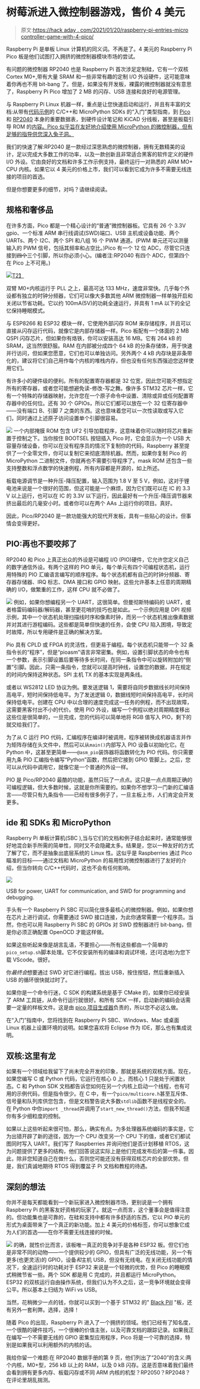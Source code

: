 # 树莓派进入微控制器游戏，售价 4 美元

> 原文:[https://hack aday . com/2021/01/20/raspberry-pi-entries-micro controller-game-with-4-pico/](https://hackaday.com/2021/01/20/raspberry-pi-enters-microcontroller-game-with-4-pico/)

Raspberry Pi 是单板 Linux 计算机的同义词。不再是了。4 美元的 Raspberry Pi Pico 板是他们试图打入拥挤的微控制器模块市场的尝试。

有问题的微控制器 RP2040 也是 Raspberry Pi 首次涉足定制硅，它有一个双核 Cortex M0+,带有大量 SRAM 和一些非常有趣的定制 I/O 外设硬件，这可能意味着你再也不用 bit-bang 了。但是，如果没有开发板，裸露的微控制器就没有意思了，Raspberry Pi Pico 增加了 2 MB 的闪存、USB 连接和良好的电源管理。

与 Raspberry Pi Linux 机器一样，重点是让您快速启动和运行，并且有丰富的文档:从带有[代码示例](https://github.com/raspberrypi/pico-examples)的 C/C++和 MicroPython SDKs 的“入门”类型指南，到 [Pico](https://datasheets.raspberrypi.org/pico/pico_datasheet.pdf) 和 [RP2040](https://datasheets.raspberrypi.org/rp2040/rp2040_datasheet.pdf) 本身的重要数据表，到硬件设计笔记和 KiCAD 分线板，甚至是板载引导 ROM 的[内容。Pico 似乎旨在友好地介绍使用 MicroPython 的微控制器，但有足够的指导供您深入兔子洞。](https://github.com/raspberrypi/pico-bootrom)

我们的快速了解:RP2040 是一款经过深思熟虑的微控制器，拥有无数精美的设计，足以完成大多数工作的功率，以及一款创新且非常适合黑客的软件定义的硬件 I/O 外设。它由良好的文档和许多工作示例支持，最终运行一对熟悉的 ARM MO+ CPU 内核。如果它以 4 美元的价格上市，我们可以看到它成为许多不需要无线连接的项目的首选。

但是你想要更多的细节，对吗？请继续阅读。

## 规格和奢侈品

在许多方面，Pico 都是一个精心设计的“普通”微控制器板。它具有 26 个 3.3V gpio、一个标准 ARM 串行线调试(SWD)端口、USB 主机或设备功能、两个 UARTs、两个 I2C、两个 SPI 和八组 16 个 PWM 通道。(PWM 单元还可以测量输入的 PWM 信号，包括其频率和占空比。)Pico 有一个 12 位 ADC，尽管它只连接到~~四个~~三个引脚，所以你必须小心。(编者注:RP2040 有四个 ADC，但第四个在 Pico 上不可用。)

[![](../Images/0ae5f44a30e7dd63338fe1a80967070c.png)T2】](https://hackaday.com/wp-content/uploads/2021/01/pico_pinout.png)

双臂 M0+内核运行于 PLL 之上，最高可达 133 MHz，速度非常快。几乎每个外设都有独立的时钟分频器，它们可以像大多数其他 ARM 微控制器一样单独开启和关闭以节省功耗。它以约 100mA(5V)的功耗全速运行，并具有 1 mA 以下的全记忆保持睡眠模式。

与 ESP8266 和 ESP32 模块一样，它使用外部闪存 ROM 来存储程序，并且可以直接从闪存运行代码，就像它是内部存储器一样。Pico 板配有一个体面的 2 MB QSPI 闪存芯片，但如果你有烙铁，你可以安装高达 16 MB。它有 264 kB 的 SRAM，这当然很舒服。RAM 在内部被分成四个 64 kB 的分条存储体，用于快速并行访问，但如果您愿意，它们也可以单独访问。另外两个 4 kB 内存块是非条带化的，建议将它们自己用作每个内核的堆栈内存，但也没有任何东西强迫您这样使用它们。

有许多小的硬件级的便利。所有的配置寄存器都是 32 位宽，因此您可能不想指定所有的寄存器，或者您可能想避免读-修改-写之舞。像许多 STM32 芯片一样，它有一个特殊的存储器映射，允许您在一个原子命令中设置、清除或异或任何配置寄存器中的任何位。还有 30 个 GPIOs，所以它们都可以放在一个 32 位寄存器中——没有端口 B、引脚 7 之类的东西。这也意味着您可以一次性读取或写入它们，同时通过上述原子访问设置单个引脚很容易。

[![](../Images/8cd3fb36998e3a5385a302696f8e3ddf.png)](https://hackaday.com/wp-content/uploads/2021/01/DSCF2201_thumbnail.png) 一个内部掩膜 ROM 包含 UF2 引导加载程序，这意味着你可以随时将芯片重新置于控制之下。当你按住 BOOTSEL 按钮插入 Pico 时，它会显示为一个 USB 大容量存储设备，你可以在没有程序员的情况下复制你的代码，Raspberry 甚至提供了一个全零文件，你可以复制它来彻底清除机器。然而，如果你复制 Pico 的 MicroPython 二进制文件，你就再也不需要引导程序了。mask ROM 还包含一些支持整数和浮点数学的快速例程，所有内容都是开源的，如上所述。

板载电源调节是一种升压-降压配置，输入范围为 1.8 V 至 5 V，例如，这对于锂电池来说是一个很好的范围，但这可能是一个麻烦，因为它们既可以在 IC 的 3.3 V 以上运行，也可以在 IC 的 3.3V 以下运行，因此最好有一个升压-降压调节器来挤出最后的几毫安小时。或者你可以在两个 AAs 上运行你的项目。真好。

因此，Pico/RP2040 是一款功能强大的现代开发板，具有一些贴心的设计。但事情会变得更好。

## PIO:再也不要咬邦了

RP2040 和 Pico 上真正出众的外设是可编程 I/O (PIO)硬件，它允许您定义自己的数字通信外设。有两个这样的 PIO 单元，每个单元有四个可编程状态机，运行用特殊的 PIO 汇编语言编写的顺序程序。每个状态机都有自己的时钟分频器、寄存器存储器、IRQ 标志、DMA 接口和 GPIO 映射。这些允许基本上任意的周期精确的 I/O，做繁重的工作，这样 CPU 就不必做了。

[![](../Images/debfd3d8b7e55f08ca2028a48cbec683.png)](https://hackaday.com/wp-content/uploads/2021/01/DSCF2199_thumbnail.png) 例如，如果你想编程另一个 UART，这很简单。但曼彻斯特编码的 UART，或者格雷码编码器/解码器，甚至更花哨的技巧也是如此。一个示例应用是 DPI 视频示例，其中一个状态机处理扫描线时序和像素时钟，而另一个状态机推出像素数据并对其进行游程编码。这些都是简单但快速的任务，会使 CPU 陷入困境，导致定时故障，所以专用硬件是正确的解决方案。

Pio 具有 CPLD 或 FPGA 的灵活性，但更易于编程。每个状态机只能带一个 32 条指令长的“程序”，但是“pioasm”语言非常密集。例如，设置引脚状态的命令也有一个参数，表示引脚设置后要等待多长时间，在同一条指令中可以旋转附加的“侧置”引脚。因此，只需一条指令，您就可以提高时钟线，设置您的数据，并在规定的时间内保持这种状态。SPI 主机 TX 的基本实现是两条线。

或者以 WS2812 LED 协议为例。要发送逻辑 1，需要将自同步数据线长时间保持高电平，短时间保持低电平。为了发送逻辑 0，数据线短时间保持高电平，长时间保持低电平。创建在 CPU 中以合理的速度完成这一任务的例程，而不出现故障，这需要黑客付出不小的代价。使用 PIO 外设，编写一个例程以绝对周期精度移出这些位是很简单的，一旦完成，您的代码可以简单地将 RGB 值写入 PIO，剩下的就交给我们了。

为了从 C 运行 PIO 代码，汇编程序在编译时被调用，程序被转换成机器语言并作为矩阵存储在头文件中，然后可以从`main()`内部写入 PIO 设备以初始化它。在 Python 中，这甚至更简单——`@asm_pio`装饰器将函数转化为 PIO 代码。你只需要用九条 PIO 汇编指令编写“Python”函数，然后把它接到 GPIO 管脚上。之后，您可以从代码中调用它，就像它是一个普通的外设一样。

PIO 是 Pico/RP2040 最酷的功能，虽然只玩了一点点。这只是一点点周期正确的可编程逻辑，但大多数时候，这就是你所需要的。如果你不想学习一门新的汇编语言——尽管只有九条指令——已经有很多例子了，一旦主板上市，人们肯定会开发更多。

## ide 和 SDKs 和 MicroPython

Raspberry Pi 单板计算机(SBC ),当与它们的文档和例子结合起来时，通常能够很好地混合新手所需的简单性，同时又不会隐藏太多。结果是，您以一种友好的方式了解了它，而不是抽象出底层系统的 Linux 性。这似乎是 Raspberries 通过 Pico 瞄准的目标——通过文档和 MicroPython 的易用性对微控制器进行了友好的介绍，但当你转向 C/C++代码时，这也不会有任何影响。

[![](../Images/b61924be8eb74585ca3a4ab54e52c39b.png)](https://hackaday.com/wp-content/uploads/2021/01/DSCF2183_thumbnail.png)

USB for power, UART for communication, and SWD for programming and debugging.

手头有一个 Raspberry Pi SBC 可以简化很多最核心的微控制器。例如，如果你想在芯片上进行调试，你需要通过 SWD 接口连接，为此你通常需要一个程序员。当然，你也可以用 Raspberry Pi SBC 的 GPIOs 对 SWD 控制器进行 bit-bang，但是你必须正确配置 OpenOCD 才能这样做。

如果这些听起来像是胡言乱语，不要担心——所有这些都由一个简单的`pico_setup.sh`脚本处理。它不仅安装所有的编译和调试环境，还(可选地)为您下载 VScode。很好。

你*最终会*想要通过 SWD 对它进行编程。拔出 USB，按住按钮，然后重新插入 USB 的循环很快就过时了。

如果你是一个命令行迷，C SDK 的构建系统是基于 CMake 的，如果你已经安装了 ARM 工具链，从命令行运行就很好。和所有 SDK 一样，启动新的编码会话需要一定量的样板文件。这是由 [pico 项目生成器](https://github.com/raspberrypi/pico-project-generator)负责的，所以您不必这么做。

在“入门”指南中，您将找到在 Raspberry Pi SBC、Windows、Mac 或桌面 Linux 机器上设置环境的说明。如果您喜欢将 Eclipse 作为 IDE，那么也有集成说明。

## 双核:这里有龙

如果有一个领域给我留下了尚未完全开发的印象，那就是系统的双核方面。现在，如果您编写 C 或 Python 代码，它运行在核心 0 上，而核心 1 只是处于闲置状态。C 和 Python SDK 文档都告诉您如何在另一个内核上启动一个线程，也有可用的示例代码，但是指令很少。在 C 中，有一个`pico/multicore.h`甚至互斥体、信号量和队列库供您包含，但是文档警告说大多数`stdlib`函数不是线程安全的。在 Python 中你`import _thread`并调用了`start_new_thread()`方法，但我不知道你有多少细粒度的控制。

如果以上这些听起来很可怕，那么，确实有点。为多处理器系统编码的事实是，它为出错开辟了新的途径，因为一个 CPU 改变另一个 CPU 下的值，或者它们都试图同时写入 UART。我们写了 Raspberries 并询问他们是否计划移植 RTOS，这为问题提供了更多的结构，他们回答说这实际上是他们完成发布后的第一件事。因此，除非您知道自己在做什么，否则您可能还没有获得双核芯片的全部优势。但是，我们真诚地期待 RTOS 得到覆盆子 Pi 文档和教程的待遇。

## 深刻的想法

你并不是每天都能看到一个新玩家进入微控制器市场，更别说是一个拥有 Raspberry Pi 的黑客友好资格的玩家了。就这一点而言，这个董事会是值得注意的。但功能集也是可靠的，在硅和支持中都有许多舒适的东西，它以 PIO 单元的形式为桌面带来了一个真正的新功能。加上 4 美元的价格标签，你可以想象它成为人们的首选——在你不需要无线连接的时候。

[![](../Images/21b2cc89944772095d6fba51521998de.png)](https://hackaday.com/wp-content/uploads/2021/01/DSCF2207_thumbnail.png) 的确，就性价比而言，该板唯一真正的竞争对手是各种 ESP32 板。但它们也是非常不同的动物——一个提供较少的 GPIO，但具有广泛的无线功能，另一个有更多(也更灵活)的 GPIO，设备*和*主机 USB，但没有无线电。在关闭无线功能的情况下，全速运行时的功耗对于 ESP32 来说是一个轻微的优势，但 Pico 的睡眠模式稍微节省一些。两个 SDK 都是用 C 完成的，并且都运行 MicroPython。ESP32 的双核运行自由操作系统，但我们认为不久之后，这一竞争环境就会变得公平。所以基本上归结为 WiFi vs USB。

当然，花稍微少一点的钱，你就可以买到一个基于 STM32 的" [Black Pill](https://hackaday.com/2021/01/20/blue-pill-vs-black-pill-transitioning-from-stm32f103-to-stm32f411/) "板，还有另外一套利弊。选择，选择！

随着 Pico 的出现，Raspberry Pi 进入了一个拥挤的领域。他们已经有了知名度，一个很酷的硬件技巧，一个很棒的价值主张，以及可靠文档的跟踪记录。如果我正在编写一个不需要无线的 GPIO 密集型应用程序，Pico 将是一个可靠的选择，特别是如果我可以利用额外的内核的话。

我给你留一个难题:在 RP2040 数据手册的第 9 页，他们列出了“2040”的含义:两个内核，M0+型，256 kB 以上的 RAM，以及 0 kB 闪存。这是否意味着我们最终会看到拥有更多内存、板载闪存或不同 ARM 内核的机型？RP2050？RP2048？在评论里胡乱揣测。